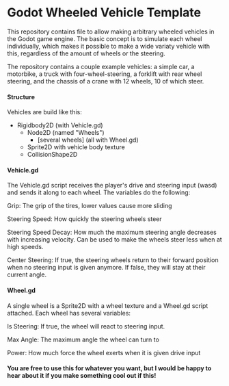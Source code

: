 # Godot Wheeled Vehicle Template

This repository contains file to allow making arbitrary wheeled vehicles in the Godot game engine. The basic concept is to simulate each wheel individually, which makes it possible to make a wide variaty vehicle with this, regardless of the amount of wheels or the steering.

The repository contains a couple example vehicles: a simple car, a motorbike, a truck with four-wheel-steering, a forklift with rear wheel steering, and the chassis of a crane with 12 wheels, 10 of which steer.

#### Structure
Vehicles are build like this:

- Rigidbody2D (with Vehicle.gd)
	- Node2D (named "Wheels")
		- [several wheels] (all with Wheel.gd)
	- Sprite2D with vehicle body texture
	- CollisionShape2D
	
#### Vehicle.gd
The Vehicle.gd script receives the player's drive and steering input (wasd) and sends it along to each wheel. The variables do the following:

Grip: The grip of the tires, lower values cause more sliding

Steering Speed: How quickly the steering wheels steer

Steering Speed Decay: How much the maximum steering angle decreases with increasing velocity. Can be used to make the wheels steer less when at high speeds.

Center Steering: If true, the steering wheels return to their forward position when no steering input is given anymore. If false, they will stay at their current angle.

#### Wheel.gd
A single wheel is a Sprite2D with a wheel texture and a Wheel.gd script attached. Each wheel has several variables:

Is Steering: If true, the wheel will react to steering input.

Max Angle: The maximum angle the wheel can turn to

Power: How much force the wheel exerts when it is given drive input


#### You are free to use this for whatever you want, but I would be happy to hear about it if you make something cool out if this!
